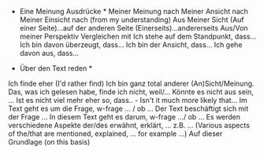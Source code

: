 * Eine Meinung Ausdrücke * 
Meiner Meinung nach
Meiner Ansicht nach
Meiner Einsicht nach (from my understanding)
Aus Meiner Sicht
(Auf einer Seite)...auf der anderen Seite
(Einerseits)...andererseits
Aus/Von meiner Perspektiv
Vergleichen mit
Ich stehe auf dem Standpunkt, dass...
Ich bin davon überzeugt, dass...
Ich bin der Ansicht, dass...
Ich gehe davon aus, dass...

* Über den Text reden *

Ich finde eher (I'd rather find)
Ich bin ganz total anderer (An)Sicht/Meinung.
Das, was ich gelesen habe, finde ich nicht, weil/...
Könnte es nicht aus sein, ...
Ist es nicht viel mehr eher so, dass.. - Isn't it much more likely that...
Im Text geht es um die Frage, w-frage ... / ob ...
Der Text beschäftigt sich mit der Frage ...
In diesem Text geht es darum, w-frage .../ ob ...
Es werden verschiedene Aspekte der/des erwähnt, erklärt, ... z.B. ... (Various aspects of the/that are mentioned, explained, ... for example ...)
Auf dieser Grundlage (on this basis)
